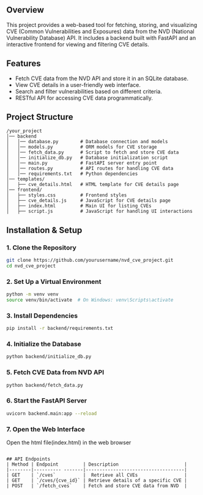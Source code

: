 ## Overview
This project provides a web-based tool for fetching, storing, and visualizing CVE (Common Vulnerabilities and Exposures) data from the NVD (National Vulnerability Database) API. It includes a backend built with FastAPI and an interactive frontend for viewing and filtering CVE details.

## Features
- Fetch CVE data from the NVD API and store it in an SQLite database.
- View CVE details in a user-friendly web interface.
- Search and filter vulnerabilities based on different criteria.
- RESTful API for accessing CVE data programmatically.

## Project Structure
```
/your_project
│── backend
│   │── database.py        # Database connection and models
│   │── models.py          # ORM models for CVE storage
│   │── fetch_data.py      # Script to fetch and store CVE data
│   │── initialize_db.py   # Database initialization script
│   │── main.py            # FastAPI server entry point
│   │── routes.py          # API routes for handling CVE data
│   │── requirements.txt   # Python dependencies
│── templates/
│   ├── cve_details.html   # HTML template for CVE details page
│── frontend/     
│   ├── styles.css         # Frontend styles
│   ├── cve_details.js     # JavaScript for CVE details page
│   ├── index.html         # Main UI for listing CVEs
│   ├── script.js          # JavaScript for handling UI interactions
```

## Installation & Setup
### **1. Clone the Repository**
```sh
git clone https://github.com/yourusername/nvd_cve_project.git
cd nvd_cve_project
```

### **2. Set Up a Virtual Environment**
```sh
python -m venv venv
source venv/bin/activate  # On Windows: venv\Scripts\activate
```

### **3. Install Dependencies**
```sh
pip install -r backend/requirements.txt
```

### **4. Initialize the Database**
```sh
python backend/initialize_db.py
```

### **5. Fetch CVE Data from NVD API**
```sh
python backend/fetch_data.py
```

### **6. Start the FastAPI Server**
```sh
uvicorn backend.main:app --reload
```

### **7. Open the Web Interface**
Open the html file(index.html) in the web browser 
```

## API Endpoints
| Method | Endpoint         | Description                        |
|--------|---------- -------|------------------------------------|
| GET    | `/cves`          |  Retrieve all CVEs                 |
| GET    | `/cves/{cve_id}` | Retrieve details of a specific CVE |
| POST   | `/fetch_cves`    | Fetch and store CVE data from NVD  |




